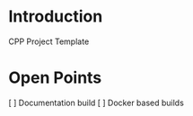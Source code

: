 # Introduction

CPP Project Template

# Open Points

[ ] Documentation build
[ ] Docker based builds